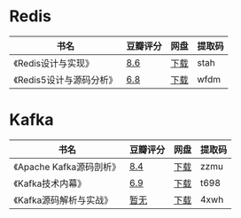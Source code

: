 # Redis

| 书名 | 豆瓣评分 | 网盘 | 提取码 |
| --- | --- |  --- |  --- |
| 《Redis设计与实现》 | [8.6](https://book.douban.com/subject/25900156/) | [下载](https://pan.baidu.com/s/1y3Kjwi70h2PiHoIctmBJgw) | stah |
| 《Redis5设计与源码分析》 | [6.8](https://book.douban.com/subject/34804798/) | [下载](https://pan.baidu.com/s/1I-TtD22NRnBZiKBIURYr7w) | wfdm |

# Kafka

| 书名 | 豆瓣评分 | 网盘 | 提取码 |
| --- | --- |  --- |  --- |
| 《Apache Kafka源码剖析》 | [8.4](https://book.douban.com/subject/27038473/) | [下载](https://pan.baidu.com/s/1Gqjfs11jN5-ga0KRjF7E8Q) | zzmu | 
| 《Kafka技术内幕》 | [6.9](https://book.douban.com/subject/27038473/) | [下载](https://pan.baidu.com/s/1c7OdsOlNgn73zISYU8SsEg) | t698 |
| 《Kafka源码解析与实战》 | [暂无](https://book.douban.com/subject/30128444/) | [下载](https://pan.baidu.com/s/1MUQ29U-0zemX3j3wnvUU0g) | 4xwh |
